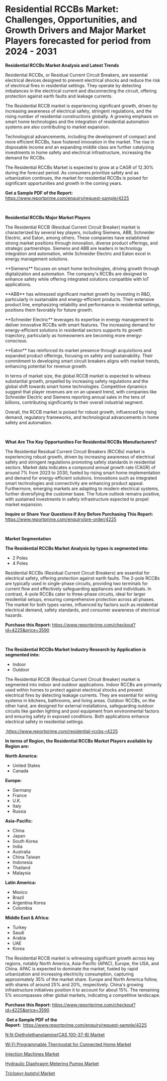 <p><h1>Residential RCCBs Market: Challenges, Opportunities, and Growth Drivers and Major Market Players forecasted for period from 2024 - 2031</h1></p><p><strong>Residential RCCBs Market Analysis and Latest Trends</strong></p>
<p><p>Residential RCCBs, or Residual Current Circuit Breakers, are essential electrical devices designed to prevent electrical shocks and reduce the risk of electrical fires in residential settings. They operate by detecting imbalances in the electrical current and disconnecting the circuit, offering protection against earth faults and leakage currents.</p><p>The Residential RCCB market is experiencing significant growth, driven by increasing awareness of electrical safety, stringent regulations, and the rising number of residential constructions globally. A growing emphasis on smart home technologies and the integration of residential automation systems are also contributing to market expansion.</p><p>Technological advancements, including the development of compact and more efficient RCCBs, have fostered innovation in the market. The rise in disposable income and an expanding middle class are further catalyzing investments in home safety and electrical infrastructure, increasing the demand for RCCBs.</p><p>The Residential RCCBs Market is expected to grow at a CAGR of 12.30% during the forecast period. As consumers prioritize safety and as urbanization continues, the market for residential RCCBs is poised for significant opportunities and growth in the coming years.</p></p>
<p><strong>Get a Sample PDF of the Report:&nbsp;</strong> <a href="https://www.reportprime.com/enquiry/request-sample/4225">https://www.reportprime.com/enquiry/request-sample/4225</a></p>
<p>&nbsp;</p>
<p><strong>Residential RCCBs Major Market Players</strong></p>
<p><p>The Residential RCCB (Residual Current Circuit Breaker) market is characterized by several key players, including Siemens, ABB, Schneider Electric, and Eaton, among others. These companies have established strong market positions through innovation, diverse product offerings, and strategic partnerships. Siemens and ABB are leaders in technology integration and automation, while Schneider Electric and Eaton excel in energy management solutions.</p><p>**Siemens** focuses on smart home technologies, driving growth through digitalization and automation. The company's RCCBs are designed to enhance safety while offering integrated solutions compatible with IoT applications. </p><p>**ABB** has witnessed significant market growth by investing in R&D, particularly in sustainable and energy-efficient products. Their extensive product line, emphasizing reliability and performance in residential settings, positions them favorably for future growth.</p><p>**Schneider Electric** leverages its expertise in energy management to deliver innovative RCCBs with smart features. The increasing demand for energy-efficient solutions in residential sectors supports its growth trajectory, particularly as homeowners are becoming more energy-conscious.</p><p>**Eaton** has reinforced its market presence through acquisitions and expanded product offerings, focusing on safety and sustainability. Their commitment to developing smart circuit breakers aligns with market trends, enhancing potential for revenue growth.</p><p>In terms of market size, the global RCCB market is expected to witness substantial growth, propelled by increasing safety regulations and the global shift towards smart home technologies. Competitive dynamics suggest that player revenues are on an upward trend, with companies like Schneider Electric and Siemens reporting annual sales in the tens of billions, contributing significantly to their overall industrial segment.</p><p>Overall, the RCCB market is poised for robust growth, influenced by rising demand, regulatory frameworks, and technological advancements in home safety and automation.</p></p>
<p>&nbsp;</p>
<p><strong>What Are The Key Opportunities For Residential RCCBs Manufacturers?</strong></p>
<p><p>The Residential Residual Current Circuit Breakers (RCCBs) market is experiencing robust growth, driven by increasing awareness of electrical safety and stringent regulations promoting safety standards in residential sectors. Market data indicates a compound annual growth rate (CAGR) of around 7% from 2023 to 2030, fueled by rising smart home implementation and demand for energy-efficient solutions. Innovations such as integrated smart technologies and connectivity are enhancing product appeal. Furthermore, emerging markets are adapting to modern electrical systems, further diversifying the customer base. The future outlook remains positive, with sustained investments in safety infrastructure expected to propel market expansion.</p></p>
<p><strong>Inquire or Share Your Questions If Any Before Purchasing This Report:</strong> <a href="https://www.reportprime.com/enquiry/pre-order/4225">https://www.reportprime.com/enquiry/pre-order/4225</a></p>
<p>&nbsp;</p>
<p><strong>Market Segmentation</strong></p>
<p><strong>The Residential RCCBs Market Analysis by types is segmented into:</strong></p>
<p><ul><li>2 Poles</li><li>4 Poles</li></ul></p>
<p><p>Residential RCCBs (Residual Current Circuit Breakers) are essential for electrical safety, offering protection against earth faults. The 2-pole RCCBs are typically used in single-phase circuits, providing two terminals for current flow and effectively safeguarding appliances and individuals. In contrast, 4-pole RCCBs cater to three-phase circuits, ideal for larger residential setups, ensuring comprehensive protection across all phases. The market for both types varies, influenced by factors such as residential electrical demand, safety standards, and consumer awareness of electrical hazards.</p></p>
<p><strong>Purchase this Report:&nbsp;</strong><a href="https://www.reportprime.com/checkout?id=4225&price=3590">https://www.reportprime.com/checkout?id=4225&price=3590</a></p>
<p>&nbsp;</p>
<p><strong>The Residential RCCBs Market Industry Research by Application is segmented into:</strong></p>
<p><ul><li>Indoor</li><li>Outdoor</li></ul></p>
<p><p>The Residential RCCB (Residual Current Circuit Breaker) market is segmented into indoor and outdoor applications. Indoor RCCBs are primarily used within homes to protect against electrical shocks and prevent electrical fires by detecting leakage currents. They are essential for wiring systems in kitchens, bathrooms, and living areas. Outdoor RCCBs, on the other hand, are designed for external installations, safeguarding outdoor circuits like garden lighting and pool equipment from environmental factors and ensuring safety in exposed conditions. Both applications enhance electrical safety in residential settings.</p></p>
<p><a href="https://www.reportprime.com/residential-rccbs-r4225">&nbsp;https://www.reportprime.com/residential-rccbs-r4225</a></p>
<p><strong>In terms of Region, the Residential RCCBs Market Players available by Region are:</strong></p>
<p>
    <p> <strong> North America: </strong>
        <ul>
            <li>United States</li>
            <li>Canada</li>
        </ul>
        </p> 
    <p> <strong> Europe: </strong>
        <ul>
            <li>Germany</li>
            <li>France</li>
            <li>U.K.</li>
            <li>Italy</li>
            <li>Russia</li>
        </ul>
        </p> 
    <p> <strong> Asia-Pacific: </strong>
        <ul>
            <li>China</li>
            <li>Japan</li>
            <li>South Korea</li>
            <li>India</li>
            <li>Australia</li>
            <li>China Taiwan</li>
            <li>Indonesia</li>
            <li>Thailand</li>
            <li>Malaysia</li>
        </ul>
        </p> 
    <p> <strong> Latin America: </strong>
        <ul>
            <li>Mexico</li>
            <li>Brazil</li>
            <li>Argentina Korea</li>
            <li>Colombia</li>
        </ul>
        </p> 
    <p> <strong> Middle East & Africa: </strong>
        <ul>
            <li>Turkey</li>
            <li>Saudi</li>
            <li>Arabia</li>
            <li>UAE</li>
            <li>Korea</li>
        </ul>
    </p>
    </p>
<p><p>The Residential RCCB market is witnessing significant growth across key regions, notably North America, Asia-Pacific (APAC), Europe, the USA, and China. APAC is expected to dominate the market, fueled by rapid urbanization and increasing electricity consumption, capturing approximately 35% of the market share. Europe and North America follow, with shares of around 25% and 20%, respectively. China's growing infrastructure initiatives position it to account for about 15%. The remaining 5% encompasses other global markets, indicating a competitive landscape.</p></p>
<p><strong>Purchase this Report: </strong><a href="https://www.reportprime.com/checkout?id=4225&price=3590">https://www.reportprime.com/checkout?id=4225&price=3590</a></p>
<p>&nbsp;<strong>Get a Sample PDF of the Report:&nbsp;&nbsp;</strong><a href="https://www.reportprime.com/enquiry/request-sample/4225">https://www.reportprime.com/enquiry/request-sample/4225</a></p>
<p><strong></strong></p>
<p><p><a href="https://issuu.com/reportprime-2/docs/nn-diethylethanolaminecas-100-37-8-_0eb7db713b855f">N,N-Diethylethanolamine(CAS 100-37-8) Market</a></p><p><a href="https://github.com/wwwkeltoum/Market-Research-Report-List-4/blob/main/wi-fi-programmable-thermostat-for-connected-home-market.md">Wi Fi Programmable Thermostat for Connected Home Market</a></p><p><a href="https://www.linkedin.com/pulse/injection-machines-market-size-growing-cagr-123-report-j8s8c?trackingId=zdp4C9dUQKactrkVHTZiaQ%3D%3D">Injection Machines Market</a></p><p><a href="https://www.linkedin.com/pulse/hydraulic-diaphragm-metering-pumps-market-size-share-iuo5c?trackingId=PfverrhsSqmMJZUzHYXsVg%3D%3D">Hydraulic Diaphragm Metering Pumps Market</a></p><p><a href="https://issuu.com/reportprime-2/docs/triclopyr-butotyl-market-size-2030._ec68cc2139fdf8">Triclopyr-butotyl Market</a></p></p>